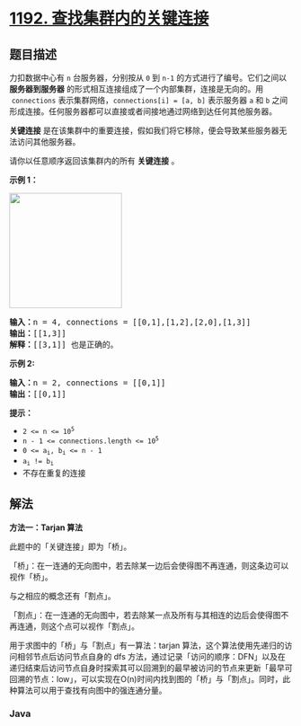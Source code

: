 # [1192. 查找集群内的关键连接](https://leetcode.cn/problems/critical-connections-in-a-network)

## 题目描述

<p>力扣数据中心有&nbsp;<code>n</code>&nbsp;台服务器，分别按从&nbsp;<code>0</code>&nbsp;到&nbsp;<code>n-1</code>&nbsp;的方式进行了编号。它们之间以 <strong>服务器到服务器</strong> 的形式相互连接组成了一个内部集群，连接是无向的。用 &nbsp;<code>connections</code> 表示集群网络，<code>connections[i] = [a, b]</code>&nbsp;表示服务器 <code>a</code>&nbsp;和 <code>b</code>&nbsp;之间形成连接。任何服务器都可以直接或者间接地通过网络到达任何其他服务器。</p>

<p><strong>关键连接</strong><em> </em>是在该集群中的重要连接，假如我们将它移除，便会导致某些服务器无法访问其他服务器。</p>

<p>请你以任意顺序返回该集群内的所有 <strong>关键连接</strong> 。</p>

<p><strong>示例 1：</strong></p>

<p><strong><img alt="" src="https://gcore.jsdelivr.net/gh/doocs/leetcode@main/solution/1100-1199/1192.Critical%20Connections%20in%20a%20Network/images/critical-connections-in-a-network.png" style="height: 205px; width: 200px;" /></strong></p>

<pre>
<strong>输入：</strong>n = 4, connections = [[0,1],[1,2],[2,0],[1,3]]
<strong>输出：</strong>[[1,3]]
<strong>解释：</strong>[[3,1]] 也是正确的。</pre>

<p><strong>示例 2:</strong></p>

<pre>
<b>输入：</b>n = 2, connections = [[0,1]]
<b>输出：</b>[[0,1]]
</pre>

<p><strong>提示：</strong></p>

<ul>
	<li><code>2 &lt;= n &lt;= 10<sup>5</sup></code></li>
	<li><code>n - 1 &lt;= connections.length &lt;= 10<sup>5</sup></code></li>
	<li><code>0 &lt;= a<sub>i</sub>, b<sub>i</sub> &lt;= n - 1</code></li>
	<li><code>a<sub>i</sub> != b<sub>i</sub></code></li>
	<li>不存在重复的连接</li>
</ul>

## 解法

**方法一：Tarjan 算法**

此题中的「关键连接」即为「桥」。

「桥」：在一连通的无向图中，若去除某一边后会使得图不再连通，则这条边可以视作「桥」。

与之相应的概念还有「割点」。

「割点」：在一连通的无向图中，若去除某一点及所有与其相连的边后会使得图不再连通，则这个点可以视作「割点」。

用于求图中的「桥」与「割点」有一算法：tarjan 算法，这个算法使用先递归的访问相邻节点后访问节点自身的 dfs 方法，通过记录「访问的顺序：DFN」以及在递归结束后访问节点自身时探索其可以回溯到的最早被访问的节点来更新「最早可回溯的节点：low」，可以实现在O(n)时间内找到图的「桥」与「割点」。同时，此种算法可以用于查找有向图中的强连通分量。

### **Java**

```java

```
